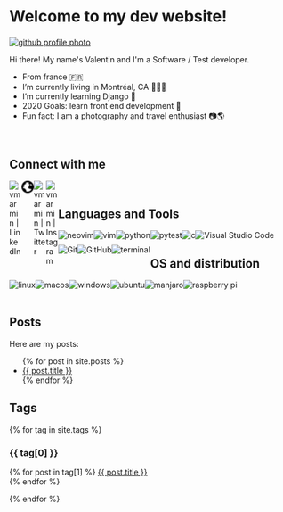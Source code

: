 # Welcome to my dev website!

[<img align="center" src="https://avatars1.githubusercontent.com/u/16356506?s=460&u=93215fa537fc220158e03c88653ea25fa5f68de5&v=4" alt="github profile photo" width="50px" />][github]

Hi there! My name's Valentin and I'm a Software / Test developer.

* From france 🇫🇷
* I’m currently living in Montréal, CA 📍🇨🇦
* I’m currently learning Django 🌱
* 2020 Goals: learn front end development 🥅
* Fun fact: I am a photography and travel enthusiast 📷🌎

<br />

## Connect with me

[<img align="left" alt="vmarmin | LinkedIn" width="22px" src="https://cdn.jsdelivr.net/npm/simple-icons@v3/icons/linkedin.svg" />][linkedin]
[<img align="left" alt="www.talesofwanders.com" width="22px" src="https://raw.githubusercontent.com/iconic/open-iconic/master/svg/globe.svg" />][website]
[<img align="left" alt="vmarmin | Twitter" width="22px" src="https://cdn.jsdelivr.net/npm/simple-icons@v3/icons/twitter.svg" />][twitter]
[<img align="left" alt="vmarmin | Instagram" width="22px" src="https://cdn.jsdelivr.net/npm/simple-icons@v3/icons/instagram.svg" />][instagram]

<br />


## Languages and Tools

[<img align="left" alt="neovim" height="26px" src="https://cdn.svgporn.com/logos/neovim.svg" />][linkedin]
[<img align="left" alt="vim" height="26px" src="https://cdn.svgporn.com/logos/vim.svg" />][linkedin]
[<img align="left" alt="python" height="26px" src="https://cdn.svgporn.com/logos/python.svg" />][linkedin]
[<img align="left" alt="pytest" height="26px" src="https://camo.githubusercontent.com/c6c27ccbb35cbbc24cf1431b5e0e084f73e07373/68747470733a2f2f646f63732e7079746573742e6f72672f656e2f737461626c652f5f7374617469632f707974657374312e706e67" />][linkedin]
[<img align="left" alt="c" height="26px" src="https://cdn.svgporn.com/logos/c.svg" />][linkedin]
[<img align="left" alt="Visual Studio Code" height="26px" src="https://cdn.svgporn.com/logos/visual-studio-code.svg" />][linkedin]
[<img align="left" alt="Git" height="26px" src="https://cdn.svgporn.com/logos/git-icon.svg" />][linkedin]
[<img align="left" alt="GitHub" height="26px" src="https://cdn.svgporn.com/logos/github-icon.svg" />][linkedin]
[<img align="left" alt="terminal" height="26px" src="https://cdn.svgporn.com/logos/terminal.svg" />][linkedin]

<br />

## OS and distribution

[<img align="left" alt="linux" height="26px" src="https://cdn.svgporn.com/logos/linux-tux.svg" />](https://www.linux.org/)
[<img align="left" alt="macos" height="26px" src="https://cdn.svgporn.com/logos/macOS.svg" />](https://www.apple.com/macos/catalina/)
[<img align="left" alt="windows" height="26px" src="https://cdn.svgporn.com/logos/microsoft-windows.svg" />](https://www.microsoft.com/en-us/windows)
[<img align="left" alt="ubuntu" height="26px" src="https://cdn.svgporn.com/logos/ubuntu.svg" />](https://ubuntu.com/)
[<img align="left" alt="manjaro" height="26px" src="https://manjaro.org/img/logo.svg" />](https://manjaro.org/)
[<img align="left" alt="raspberry pi" height="26px" src="https://cdn.svgporn.com/logos/raspberry-pi.svg" />](https://www.raspberrypi.org/)

<br />
<br />

## Posts

Here are my posts:

<ul>
  {% for post in site.posts %}
    <li>
      <a href="{{ post.url }}">{{ post.title }}</a>
    </li>
  {% endfor %}
</ul>

## Tags

{% for tag in site.tags %}
<h3>{{ tag[0] }}</h3>
<p>
    {% for post in tag[1] %}
    <a href="{{ post.url }}">{{ post.title }}</a><br/>
    {% endfor %}
</p>
{% endfor %}

[website]: https://talesofwanders.com
[github]: https://github.com/vmarmin
[twitter]: https://twitter.com/vmarmin
[youtube]: https://youtube.com/vmarmin
[instagram]: https://instagram.com/valentin.mrmn
[linkedin]: https://linkedin.com/in/valentin-marmin
